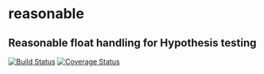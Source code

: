# reasonable
Reasonable float handling for Hypothesis testing
---

[![Build Status](https://travis-ci.org/fastats/reasonable.svg?branch=master)](https://travis-ci.org/fastats/reasonable)
[![Coverage Status](https://coveralls.io/repos/github/fastats/reasonable/badge.svg?branch=master)](https://coveralls.io/github/fastats/reasonable?branch=master)
